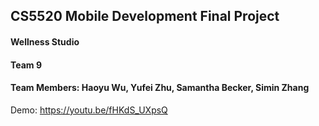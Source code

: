 ## CS5520 Mobile Development Final Project
#### Wellness Studio
#### Team 9
#### Team Members: Haoyu Wu, Yufei Zhu, Samantha Becker, Simin Zhang

Demo: https://youtu.be/fHKdS_UXpsQ
